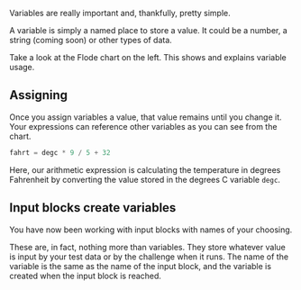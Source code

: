 Variables are really important and, thankfully, pretty simple.

A variable is simply a named place to store a value. It could be a number, a string (coming soon) or other types of data.

Take a look at the Flode chart on the left. This shows and explains variable usage.

## Assigning
Once you assign variables a value, that value remains until you change it. Your expressions can reference other variables as you can see from the chart.

```javascript
fahrt = degc * 9 / 5 + 32
```

Here, our arithmetic expression is calculating the temperature in degrees Fahrenheit by converting the value stored in the degrees C variable `degc`.

## Input blocks create variables
You have now been working with input blocks with names of your choosing.

These are, in fact, nothing more than variables. They store whatever value is input by your test data or by the challenge when it runs.  The name of the variable is the same as the name of the input block, and the variable is created when the input block is reached.

